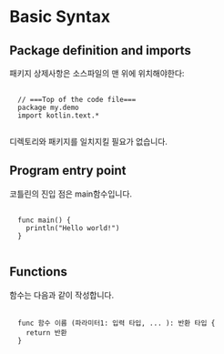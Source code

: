 Basic Syntax
==========
## Package definition and imports
패키지 상제사항은 소스파일의 맨 위에 위치해야한다:
<pre>
  <code>
  // ===Top of the code file===
  package my.demo
  import kotlin.text.*
  </code>
</pre>
디렉토리와 패키지를 일치지킬 필요가 없습니다. 

## Program entry point
코틀린의 진입 점은 main함수입니다.
<pre>
  <code>
  func main() {
    println("Hello world!")
  }
  </code>
</pre>

## Functions
함수는 다음과 같이 작성합니다.

<pre>
  <code>
  func 함수 이름 (파라미터1: 입력 타입, ... ): 반환 타입 {
    return 반환
  }
  </code>
</pre>

